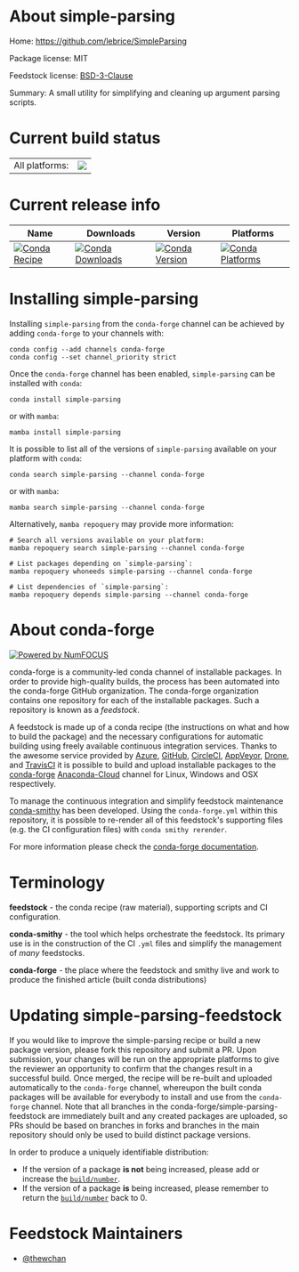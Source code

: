 About simple-parsing
====================

Home: https://github.com/lebrice/SimpleParsing

Package license: MIT

Feedstock license: [BSD-3-Clause](https://github.com/conda-forge/simple-parsing-feedstock/blob/main/LICENSE.txt)

Summary: A small utility for simplifying and cleaning up argument parsing scripts.

Current build status
====================


<table><tr><td>All platforms:</td>
    <td>
      <a href="https://dev.azure.com/conda-forge/feedstock-builds/_build/latest?definitionId=12917&branchName=main">
        <img src="https://dev.azure.com/conda-forge/feedstock-builds/_apis/build/status/simple-parsing-feedstock?branchName=main">
      </a>
    </td>
  </tr>
</table>

Current release info
====================

| Name | Downloads | Version | Platforms |
| --- | --- | --- | --- |
| [![Conda Recipe](https://img.shields.io/badge/recipe-simple--parsing-green.svg)](https://anaconda.org/conda-forge/simple-parsing) | [![Conda Downloads](https://img.shields.io/conda/dn/conda-forge/simple-parsing.svg)](https://anaconda.org/conda-forge/simple-parsing) | [![Conda Version](https://img.shields.io/conda/vn/conda-forge/simple-parsing.svg)](https://anaconda.org/conda-forge/simple-parsing) | [![Conda Platforms](https://img.shields.io/conda/pn/conda-forge/simple-parsing.svg)](https://anaconda.org/conda-forge/simple-parsing) |

Installing simple-parsing
=========================

Installing `simple-parsing` from the `conda-forge` channel can be achieved by adding `conda-forge` to your channels with:

```
conda config --add channels conda-forge
conda config --set channel_priority strict
```

Once the `conda-forge` channel has been enabled, `simple-parsing` can be installed with `conda`:

```
conda install simple-parsing
```

or with `mamba`:

```
mamba install simple-parsing
```

It is possible to list all of the versions of `simple-parsing` available on your platform with `conda`:

```
conda search simple-parsing --channel conda-forge
```

or with `mamba`:

```
mamba search simple-parsing --channel conda-forge
```

Alternatively, `mamba repoquery` may provide more information:

```
# Search all versions available on your platform:
mamba repoquery search simple-parsing --channel conda-forge

# List packages depending on `simple-parsing`:
mamba repoquery whoneeds simple-parsing --channel conda-forge

# List dependencies of `simple-parsing`:
mamba repoquery depends simple-parsing --channel conda-forge
```


About conda-forge
=================

[![Powered by
NumFOCUS](https://img.shields.io/badge/powered%20by-NumFOCUS-orange.svg?style=flat&colorA=E1523D&colorB=007D8A)](https://numfocus.org)

conda-forge is a community-led conda channel of installable packages.
In order to provide high-quality builds, the process has been automated into the
conda-forge GitHub organization. The conda-forge organization contains one repository
for each of the installable packages. Such a repository is known as a *feedstock*.

A feedstock is made up of a conda recipe (the instructions on what and how to build
the package) and the necessary configurations for automatic building using freely
available continuous integration services. Thanks to the awesome service provided by
[Azure](https://azure.microsoft.com/en-us/services/devops/), [GitHub](https://github.com/),
[CircleCI](https://circleci.com/), [AppVeyor](https://www.appveyor.com/),
[Drone](https://cloud.drone.io/welcome), and [TravisCI](https://travis-ci.com/)
it is possible to build and upload installable packages to the
[conda-forge](https://anaconda.org/conda-forge) [Anaconda-Cloud](https://anaconda.org/)
channel for Linux, Windows and OSX respectively.

To manage the continuous integration and simplify feedstock maintenance
[conda-smithy](https://github.com/conda-forge/conda-smithy) has been developed.
Using the ``conda-forge.yml`` within this repository, it is possible to re-render all of
this feedstock's supporting files (e.g. the CI configuration files) with ``conda smithy rerender``.

For more information please check the [conda-forge documentation](https://conda-forge.org/docs/).

Terminology
===========

**feedstock** - the conda recipe (raw material), supporting scripts and CI configuration.

**conda-smithy** - the tool which helps orchestrate the feedstock.
                   Its primary use is in the construction of the CI ``.yml`` files
                   and simplify the management of *many* feedstocks.

**conda-forge** - the place where the feedstock and smithy live and work to
                  produce the finished article (built conda distributions)


Updating simple-parsing-feedstock
=================================

If you would like to improve the simple-parsing recipe or build a new
package version, please fork this repository and submit a PR. Upon submission,
your changes will be run on the appropriate platforms to give the reviewer an
opportunity to confirm that the changes result in a successful build. Once
merged, the recipe will be re-built and uploaded automatically to the
`conda-forge` channel, whereupon the built conda packages will be available for
everybody to install and use from the `conda-forge` channel.
Note that all branches in the conda-forge/simple-parsing-feedstock are
immediately built and any created packages are uploaded, so PRs should be based
on branches in forks and branches in the main repository should only be used to
build distinct package versions.

In order to produce a uniquely identifiable distribution:
 * If the version of a package **is not** being increased, please add or increase
   the [``build/number``](https://docs.conda.io/projects/conda-build/en/latest/resources/define-metadata.html#build-number-and-string).
 * If the version of a package **is** being increased, please remember to return
   the [``build/number``](https://docs.conda.io/projects/conda-build/en/latest/resources/define-metadata.html#build-number-and-string)
   back to 0.

Feedstock Maintainers
=====================

* [@thewchan](https://github.com/thewchan/)

